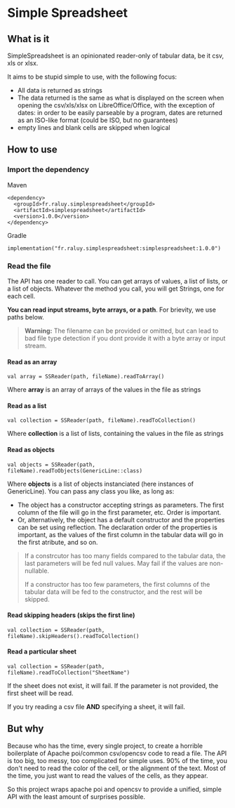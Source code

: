 # Simple Spreadsheet



## What is it

SimpleSpreadsheet is an opinionated reader-only of tabular data, be it csv, xls or xlsx. 

It aims to be stupid simple to use, with the following focus:
- All data is returned as strings
- The data returned is the same as what is displayed on the screen when opening the csv/xls/xlsx on LibreOffice/Office, with the exception of dates: in order to be easily parseable by a program, dates are returned as an ISO-like format (could be ISO, but no guarantees)
- empty lines and blank cells are skipped when logical

## How to use

### Import the dependency

Maven
```
<dependency>
  <groupId>fr.raluy.simplespreadsheet</groupId>
  <artifactId>simplespreadsheet</artifactId>
  <version>1.0.0</version>
</dependency>
```

Gradle
```
implementation("fr.raluy.simplespreadsheet:simplespreadsheet:1.0.0")
```

### Read the file

The API has one reader to call. You can get arrays of values, a list of lists, or a list of objects. Whatever the method you call, you will get Strings, one for each cell.

**You can read input streams, byte arrays, or a path**. For brievity, we use paths below. 

> **Warning:** The filename can be provided or omitted, but can lead to bad file type  detection if you dont provide it with a byte array or input stream.

#### Read as an array
```
val array = SSReader(path, fileName).readToArray()
```
Where **array** is an array of arrays of the values in the file as strings

#### Read as a list
```
val collection = SSReader(path, fileName).readToCollection()
```
Where **collection** is a list of lists, containing the values in the file as strings

#### Read as objects
```
val objects = SSReader(path, fileName).readToObjects(GenericLine::class)
```
Where **objects** is a list of objects instanciated (here instances of GenericLine). You can pass any class you like, as long as:
- The object has a constructor accepting strings as parameters. The first column of the file will go in the first parameter, etc. Order is important.
- Or, alternatively, the object has a default constructor and the properties can be set using reflection. The declaration order of the properties is important, as the values of the first column in the tabular data will go in the first atribute, and so on.

> If a constrcutor has too many fields compared to the tabular data, the last parameters will be fed null values. May fail if the values are non-nullable.
> 
> If a constructor has too few parameters, the first columns of the tabular data will be fed to the constructor, and the rest will be skipped.

#### Read skipping headers (skips the first line)
```
val collection = SSReader(path, fileName).skipHeaders().readToCollection()
```

#### Read a particular sheet
```
val collection = SSReader(path, fileName).readToCollection("SheetName")
```

If the sheet does not exist, it will fail. 
If the parameter is not provided, the first sheet will be read.

If you try reading a csv file **AND** specifying a sheet, it will fail.

## But why

Because who has the time, every single project, to create a horrible boilerplate of Apache poi/common csv/opencsv code to read a file. 
The API is too big, too messy, too complicated for simple uses. 90% of the time, you don't need to read the color of the cell, or the alignment of the text. Most of the time, you just want to read the values of the cells, as they appear.

So this project wraps apache poi and opencsv to provide a unified, simple API with the least amount of surprises possible.

